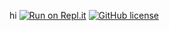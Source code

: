 hi
[![Run on Repl.it](https://repl.it/badge/github/jeremypress2/badgetester2)](https://repl.it/badge/github/jeremypress2/badgetester2)
[![GitHub license](https://img.shields.io/badge/license-MIT-blue.svg)](https://github.com/facebook/react/blob/master/LICENSE)
